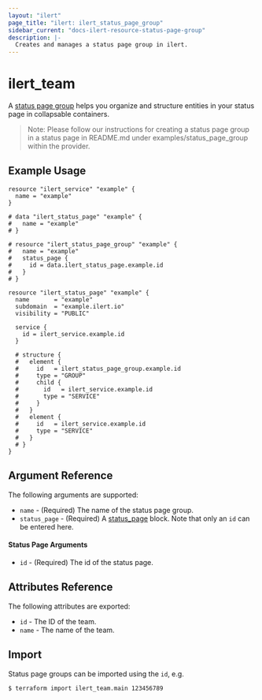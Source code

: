 ```yaml
---
layout: "ilert"
page_title: "ilert: ilert_status_page_group"
sidebar_current: "docs-ilert-resource-status-page-group"
description: |-
  Creates and manages a status page group in ilert.
---
```


# ilert_team

A [status page group](https://api.ilert.com/api-docs/#tag/Status-Pages) helps you organize and structure entities in your status page in collapsable containers.

> Note: Please follow our instructions for creating a status page group in a status page in README.md under examples/status_page_group within the provider.

## Example Usage

```hcl
resource "ilert_service" "example" {
  name = "example"
}

# data "ilert_status_page" "example" {
#   name = "example"
# }

# resource "ilert_status_page_group" "example" {
#   name = "example"
#   status_page {
#     id = data.ilert_status_page.example.id
#   }
# }

resource "ilert_status_page" "example" {
  name       = "example"
  subdomain  = "example.ilert.io"
  visibility = "PUBLIC"

  service {
    id = ilert_service.example.id
  }

  # structure {
  #   element {
  #     id   = ilert_status_page_group.example.id
  #     type = "GROUP"
  #     child {
  #       id   = ilert_service.example.id
  #       type = "SERVICE"
  #     }
  #   }
  #   element {
  #     id   = ilert_service.example.id
  #     type = "SERVICE"
  #   }
  # }
}

```

## Argument Reference

The following arguments are supported:

- `name` - (Required) The name of the status page group.
- `status_page` - (Required) A [status_page](#status-page-arguments) block. Note that only an `id` can be entered here.

#### Status Page Arguments

- `id` - (Required) The id of the status page.

## Attributes Reference

The following attributes are exported:

- `id` - The ID of the team.
- `name` - The name of the team.

## Import

Status page groups can be imported using the `id`, e.g.

```sh
$ terraform import ilert_team.main 123456789
```
